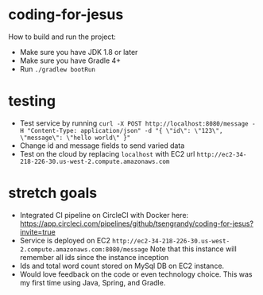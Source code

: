 # coding-for-jesus
How to build and run the project:
- Make sure you have JDK 1.8 or later
- Make sure you have Gradle 4+
- Run `./gradlew bootRun`
# testing
- Test service by running `curl -X POST http://localhost:8080/message -H "Content-Type: application/json" -d "{ \"id\": \"123\", \"message\": \"hello world\" }"`
- Change id and message fields to send varied data
- Test on the cloud by replacing `localhost` with EC2 url `http://ec2-34-218-226-30.us-west-2.compute.amazonaws.com`
# stretch goals
- Integrated CI pipeline on CircleCI with Docker here: https://app.circleci.com/pipelines/github/tsengrandy/coding-for-jesus?invite=true
- Service is deployed on EC2 `http://ec2-34-218-226-30.us-west-2.compute.amazonaws.com:8080/message` Note that this instance will remember all ids since the instance inception
- Ids and total word count stored on MySql DB on EC2 instance.
- Would love feedback on the code or even technology choice. This was my first time using Java, Spring, and Gradle.
